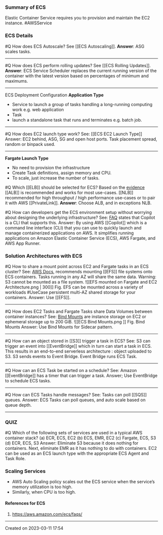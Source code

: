 ### Summary of ECS
Elastic Container Service requires you to provision and maintain the EC2 instance. #AWSService 

### ECS Details

#Q How does ECS Autoscale? 
See [[ECS Autoscaling]]. 
**Answer**: ASG scales tasks.

---
#Q How does ECS perform rolling updates? 
See [[ECS Rolling Updates]].
**Answer**: ECS Service Scheduler replaces the current running version of the container with the latest version based on percentages of minimum and maximums.

---

ECS Deployment Configuration **Application Type**
 - Service to launch a group of tasks handling a long-running computing work e.g. web application
 - Task
 - launch a standalone task that runs and terminates e.g. batch job.

---
#Q How does EC2 launch type work?
See: [[ECS EC2 Launch Type]]
Answer:  EC2 behind, ASG, SG and open host ports. Task placement spread, random or binpack used.

---


 **Fargate Launch Type**
- No need to provision the infrastructure
- Create Task definitions, assign memory and CPU.
- To scale, just increase the number of tasks.

#Q Which [[ELB]] should be selected for ECS?  Based on the [evidence](https://docs.aws.amazon.com/AmazonECS/latest/developerguide/service-load-balancing.html)  [[ALB]] is recommended and works for most use-cases. [[NLB]] recommended for high throughput / high performance use-cases or to pair it with AWS [[PrivateLink]]. 
**Answer**: Choose ALB, and in exceptions NLB.

#Q How can developers get the ECS environment setup without worrying about designing the underlying infrastructure?
See: [FAQ](https://aws.amazon.com/containers/copilot/faqs/) states that Copilot is a CLI that supports this.
Answer: By using AWS [[Copilot]] which is a command line interface (CLI) that you can use to quickly launch and manage containerized applications on AWS. It simplifies running applications on Amazon Elastic Container Service (ECS), AWS Fargate, and AWS App Runner.

### Solution Architectures with ECS

#Q How to share a mount point across EC2 and Fargate tasks in an ECS cluster?
See: [AWS Docs](https://docs.aws.amazon.com/AmazonECS/latest/userguide/efs-volumes.html), recommends mounting  [[EFS]] file systems onto ECS containers. Tasks running in any AZ will share the same data. Warning: S3 cannot be mounted as a file system.
![[EFS mounted on Fargate and EC2 Architecture.png | 300]]
Fig. EFS can be mounted across a variety of workloads
#UseCase persistent multi-AZ shared storage for your containers. 
Answer: Use [[EFS]].

---

#Q How does EC2 Tasks and Fargate Tasks share Data Volumes between container instances?
See: [Bind Mounts](https://docs.aws.amazon.com/AmazonECS/latest/userguide/using_data_volumes.html) are instance storage on EC2 or ephemeral storage up to 200 GiB.
![[ECS Bind Mounts.png ]]
Fig. Bind Mounts
Answer: Use Bind Mounts for Sidecar pattern.

---
#Q How can an object stored in [[S3]] trigger a task in ECS?
See: S3 can trigger an event into [[EventBridge]] which in turn can start a task in ECS. This results in an end-to-end serverless architecture : object uploaded to S3. S3 sends events to Event Bridge. Event Bridge runs ECS Task. 

---
#Q How can an ECS Task be started on a schedule?
See: Amazon [[EventBridge]] has a timer that can trigger a task.
Answer; Use EventBridge to schedule ECS tasks.

---
#Q How can ECS Tasks handle messages?
See: Tasks can poll [[SQS]] queues.
Answer: ECS Tasks can poll queues, and auto scale based on queue depth.

---

### QUIZ
#Q Which of the following sets of services are used in a typical AWS container stack?
(a) ECR, ECS, EC2
(b) ECS, EMR, EC2
(c) Fargate, ECS, S3
(d) ECR, ECS, S3
Answer: Eliminate S3 because it does nothing for containers. Next, eliminate EMR as it has nothing to do with containers. EC2 can be used as an ECS launch type with the appropriate ECS Agent and Task Role.
### Scaling Services
- AWS Auto Scaling policy  scales out the ECS service when the service’s memory utilization is too high.
- Similarly, when CPU is too high.

#### References for ECS
1. https://aws.amazon.com/ecs/faqs/

---
Created on 2023-03-11 17:54